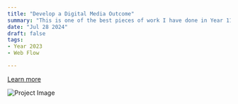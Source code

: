 ```yaml
---
title: "Develop a Digital Media Outcome"
summary: "This is one of the best pieces of work I have done in Year 11."
date: "Jul 28 2024"
draft: false
tags:
- Year 2023
- Web Flow

---
```


[Learn more](https://huskynz-my.sharepoint.com/:w:/g/personal/peter_husky_nz/EZbs4uc5tRhKvlEcg0QsVQoBjYfiTc0paqqb1F451mHzDw?e=vmRii7)

![Project Image](https://serv.husky.nz/peter-port/Screenshot_20231108_101413.png)
